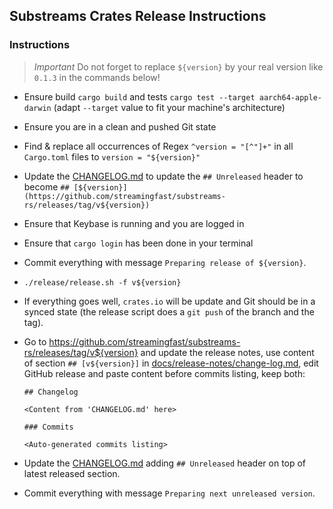 ## Substreams Crates Release Instructions

### Instructions

> *Important* Do not forget to replace `${version}` by your real version like `0.1.3` in the commands below!

- Ensure build `cargo build` and tests `cargo test --target aarch64-apple-darwin` (adapt `--target` value to fit your machine's architecture)
- Ensure you are in a clean and pushed Git state
- Find & replace all occurrences of Regex `^version = "[^"]+"` in all `Cargo.toml` files to `version = "${version}"`
- Update the [CHANGELOG.md](CHANGELOG.md) to update the `## Unreleased` header to become `## [${version}](https://github.com/streamingfast/substreams-rs/releases/tag/v${version})`
- Ensure that Keybase is running and you are logged in
- Ensure that `cargo login` has been done in your terminal
- Commit everything with message `Preparing release of ${version}`.
- `./release/release.sh -f v${version}`
- If everything goes well, `crates.io` will be update and Git should be in a synced state (the release script does a `git push` of the branch and the tag).
- Go to https://github.com/streamingfast/substreams-rs/releases/tag/v${version} and update the release notes, use content of section `## [v${version}]` in [docs/release-notes/change-log.md](../docs/release-notes/change-log.md), edit GitHub release and paste content before commits listing, keep both:

  ```
  ## Changelog

  <Content from 'CHANGELOG.md' here>

  ### Commits

  <Auto-generated commits listing>
  ```

- Update the [CHANGELOG.md](CHANGELOG.md) adding `## Unreleased` header on top of latest released section.
- Commit everything with message `Preparing next unreleased version`.
